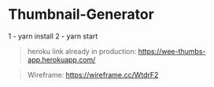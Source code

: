# Thumbnail-Generator

1 - yarn install
2 - yarn start

> heroku link already in production: https://wee-thumbs-app.herokuapp.com/

> Wireframe: https://wireframe.cc/WtdrF2
